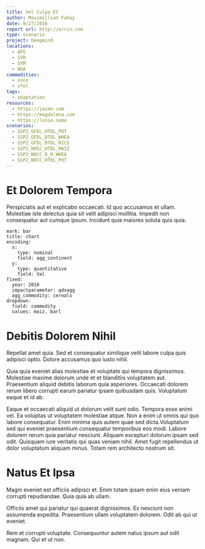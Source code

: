 ```yaml
---
title: Vel Culpa Et
author: Maximillian Fahey
date: 9/27/2016
report url: http://orrin.com
type: scenario
project: Deepmind
locations:
  - AFG
  - SYR
  - SXM
  - NGA
commodities:
  - coco
  - sfol
tags:
  - adaptation
resources:
  - https://jaime.com
  - https://magdalena.com
  - https://lonie.name
scenarios:
  - SSP2_GFDL_HTOL_POT
  - SSP2_GFDL_DTOL_WHEA
  - SSP2_GFDL_DTOL_RICE
  - SSP2_NOCC_HTOL_MAIZ
  - SSP2_NOCC_D_H_WHEA
  - SSP2_NOCC_HTOL_POT
---
```

# Et Dolorem Tempora
Perspiciatis aut et explicabo occaecati. Id quo accusamus et ullam. Molestiae iste delectus quia sit velit adipisci mollitia. Impedit non consequatur aut cumque ipsum. Incidunt quia maiores soluta quis quia.

```vis
mark: bar
title: chart
encoding:
  x:
    type: nominal
    field: agg_continent
  y:
    type: quantitative
    field: Val
fixed:
  year: 2010
  impactparameter: qdxagg
  agg_commodity: cereals
dropdown:
  field: commodity
  values: maiz, barl
```

# Debitis Dolorem Nihil
Repellat amet quia. Sed et consequatur similique velit labore culpa quis adipisci optio. Dolore accusamus quo iusto nihil.
 Quia quia eveniet alias molestiae et voluptate qui tempora dignissimos. Molestiae maxime dolorum unde et et blanditiis voluptatem aut. Praesentium aliquid debitis laborum quia asperiores. Occaecati dolorem rerum libero corrupti earum pariatur ipsam quibusdam quis. Voluptatum eaque et id ab.
 Eaque et occaecati aliquid ut dolorum velit sunt odio. Tempora esse animi vel. Ea voluptas ut voluptatem molestiae atque. Non a enim ut omnis qui quo labore consequatur. Enim minima quis autem quae sed dicta.Voluptatum sed qui eveniet praesentium consequatur temporibus eos modi. Labore dolorem rerum quia pariatur nesciunt. Aliquam excepturi dolorum ipsam sed odit. Quisquam iure veritatis qui quas veniam nihil. Amet fugit repellendus ut dolor voluptatum aliquam minus. Totam rem architecto nostrum sit.

# Natus Et Ipsa
Magni eveniet est officiis adipisci et. Enim totam ipsam enim eius veniam corrupti repudiandae. Quia quia ab ullam.
 Officiis amet qui pariatur qui quaerat dignissimos. Ex nesciunt non assumenda expedita. Praesentium ullam voluptatem dolorem. Odit ab qui ut eveniet.
 Rem et corrupti voluptate. Consequuntur autem natus ipsum aut odit magnam. Qui et ut non.
